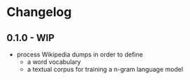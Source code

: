 # Changelog

## 0.1.0 - WIP
* process Wikipedia dumps in order to define
    * a word vocabulary
    * a textual corpus for training a n-gram language model
